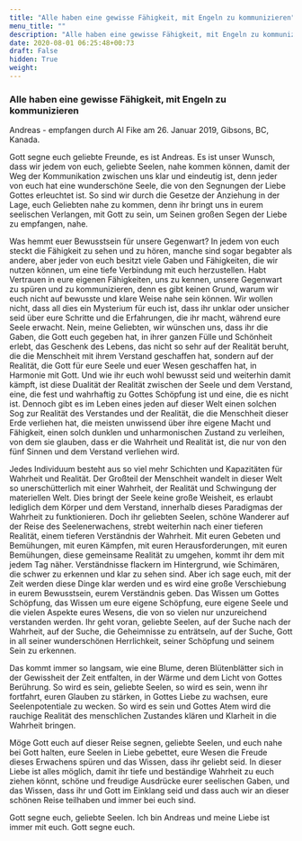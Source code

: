```yaml
---
title: "Alle haben eine gewisse Fähigkeit, mit Engeln zu kommunizieren"
menu_title: ""
description: "Alle haben eine gewisse Fähigkeit, mit Engeln zu kommunizieren"
date: 2020-08-01 06:25:48+00:73
draft: False
hidden: True
weight:
---
```

### Alle haben eine gewisse Fähigkeit, mit Engeln zu kommunizieren

Andreas - empfangen durch Al Fike am 26. Januar 2019, Gibsons, BC, Kanada.

Gott segne euch geliebte Freunde, es ist Andreas. Es ist unser Wunsch, dass wir jedem von euch, geliebte Seelen, nahe kommen können, damit der Weg der Kommunikation zwischen uns klar und eindeutig ist, denn jeder von euch hat eine wunderschöne Seele, die von den Segnungen der Liebe Gottes erleuchtet ist. So sind wir durch die Gesetze der Anziehung in der Lage, euch Geliebten nahe zu kommen, denn ihr bringt uns in eurem seelischen Verlangen, mit Gott zu sein, um Seinen großen Segen der Liebe zu empfangen, nahe.

Was hemmt euer Bewusstsein für unsere Gegenwart? In jedem von euch steckt die Fähigkeit zu sehen und zu hören, manche sind sogar begabter als andere, aber jeder von euch besitzt viele Gaben und Fähigkeiten, die wir nutzen können, um eine tiefe Verbindung mit euch herzustellen. Habt Vertrauen in eure eigenen Fähigkeiten, uns zu kennen, unsere Gegenwart zu spüren und zu kommunizieren, denn es gibt keinen Grund, warum wir euch nicht auf bewusste und klare Weise nahe sein können. Wir wollen nicht, dass all dies ein Mysterium für euch ist, dass ihr unklar oder unsicher seid über eure Schritte und die Erfahrungen, die ihr macht, während eure Seele erwacht. Nein, meine Geliebten, wir wünschen uns, dass ihr die Gaben, die Gott euch gegeben hat, in ihrer ganzen Fülle und Schönheit erlebt, das Geschenk des Lebens, das nicht so sehr auf der Realität beruht, die die Menschheit mit ihrem Verstand geschaffen hat, sondern auf der Realität, die Gott für eure Seele und euer Wesen geschaffen hat, in Harmonie mit Gott. Und wie ihr euch wohl bewusst seid und weiterhin damit kämpft, ist diese Dualität der Realität zwischen der Seele und dem Verstand, eine, die fest und wahrhaftig zu Gottes Schöpfung ist und eine, die es nicht ist. Dennoch gibt es im Leben eines jeden auf dieser Welt einen solchen Sog zur Realität des Verstandes und der Realität, die die Menschheit dieser Erde verliehen hat, die meisten unwissend über ihre eigene Macht und Fähigkeit, einen solch dunklen und unharmonischen Zustand zu verleihen, von dem sie glauben, dass er die Wahrheit und Realität ist, die nur von den fünf Sinnen und dem Verstand verliehen wird.

Jedes Individuum besteht aus so viel mehr Schichten und Kapazitäten für Wahrheit und Realität. Der Großteil der Menschheit wandelt in dieser Welt so unerschütterlich mit einer Wahrheit, der Realität und Schwingung der materiellen Welt. Dies bringt der Seele keine große Weisheit, es erlaubt lediglich dem Körper und dem Verstand, innerhalb dieses Paradigmas der Wahrheit zu funktionieren. Doch ihr geliebten Seelen, schöne Wanderer auf der Reise des Seelenerwachens, strebt weiterhin nach einer tieferen Realität, einem tieferen Verständnis der Wahrheit. Mit euren Gebeten und Bemühungen, mit euren Kämpfen, mit euren Herausforderungen, mit euren Bemühungen, diese gemeinsame Realität zu umgehen, kommt ihr dem mit jedem Tag näher. Verständnisse flackern im Hintergrund, wie Schimären, die schwer zu erkennen und klar zu sehen sind. Aber ich sage euch, mit der Zeit werden diese Dinge klar werden und es wird eine große Verschiebung in eurem Bewusstsein, eurem Verständnis geben. Das Wissen um Gottes Schöpfung, das Wissen um eure eigene Schöpfung, eure eigene Seele und die vielen Aspekte eures Wesens, die von so vielen nur unzureichend verstanden werden. Ihr geht voran, geliebte Seelen, auf der Suche nach der Wahrheit, auf der Suche, die Geheimnisse zu enträtseln, auf der Suche, Gott in all seiner wunderschönen Herrlichkeit, seiner Schöpfung und seinem Sein zu erkennen.

Das kommt immer so langsam, wie eine Blume, deren Blütenblätter sich in der Gewissheit der Zeit entfalten, in der Wärme und dem Licht von Gottes Berührung. So wird es sein, geliebte Seelen, so wird es sein, wenn ihr fortfahrt, euren Glauben zu stärken, in Gottes Liebe zu wachsen, eure Seelenpotentiale zu wecken. So wird es sein und Gottes Atem wird die rauchige Realität des menschlichen Zustandes klären und Klarheit in die Wahrheit bringen.

Möge Gott euch auf dieser Reise segnen, geliebte Seelen, und euch nahe bei Gott halten, eure Seelen in Liebe gebettet, eure Wesen die Freude dieses Erwachens spüren und das Wissen, dass ihr geliebt seid. In dieser Liebe ist alles möglich, damit ihr tiefe und beständige Wahrheit zu euch ziehen könnt, schöne und freudige Ausdrücke eurer seelischen Gaben, und das Wissen, dass ihr und Gott im Einklang seid und dass auch wir an dieser schönen Reise teilhaben und immer bei euch sind.

Gott segne euch, geliebte Seelen. Ich bin Andreas und meine Liebe ist immer mit euch. Gott segne euch.

